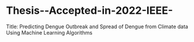 # Thesis--Accepted-in-2022-IEEE-
Title: Predicting Dengue Outbreak and Spread of Dengue from Climate data Using Machine Learning Algorithms 
